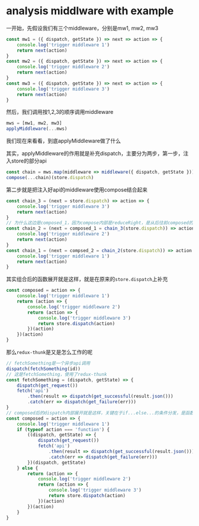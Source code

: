 # analysis middlware with example 

一开始，先假设我们有三个middleware，分别是mw1, mw2, mw3

```js
const mw1 = ({ dispatch, getState }) => next => action => {
	console.log('trigger middleware 1')
	return next(action)
}
const mw2 = ({ dispatch, getState }) => next => action => {
	console.log('trigger middleware 2')
	return next(action)
}
const mw3 = ({ dispatch, getState }) => next => action => {
	console.log('trigger middleware 3')
	return next(action)
}
```

然后，我们调用按1,2,3的顺序调用middleware

```js
mws = [mw1, mw2, mw3]
applyMiddleware(...mws)
```

我们现在来看看，到底applyMiddleware做了什么

其实，applyMiddleware的作用就是补充dispatch，主要分为两步，第一步，注入store的部分api

```js
const chain = mws.map(middleware => middleware({ dispatch, getState }))
compose(...chain)(store.dispatch)
```

第二步就是把注入好api的middleware使用compose结合起来
```js
const chain_3 = (next = store.dispatch) => action => {
	console.log('trigger middleware 3')
	return next(action)
}
// 为什么这边是composed_1，因为compose内部是reduceRight，是从后往前composed的
const chain_2 = (next = composed_1 = chain_3(store.dispatch)) => action => {
	console.log('trigger middleware 2')
	return next(action)
}
const chain_1 = (next = compsed_2 = chain_2(store.dispatch)) => action => {
	console.log('trigger middleware 1')
	return next(action)
}
```

其实组合后的函数展开就是这样，就是在原来的`store.dispatch`上补充

```js
const composed = action => {
	console.log('trigger middleware 1')
	return (action => {
		console.log('trigger middleware 2')
		return (action => {
			console.log('trigger middleware 3')
			return store.dispatch(action)
		})(action)
	})(action)
}
```

那么`redux-thunk`是又是怎么工作的呢

```js
// fetchSomething是一个异步api调用
dispatch(fetchSomething(id))
// 这是fetchSomething，使用了redux-thunk
const fetchSomething = (dispatch, getState) => {
	dispatch(get_request())
	fetch('api')
		.then(result => dispatch(get_successful(result.json()))
		.catch(err => dispatch(get_failure(err)))
}
// composed后的dispatch内部展开就是这样，关键在于if...else...的条件分发，是函数就走thunk的逻辑，不是函数就按照中间件往下走直到store.dispach
const composed = action => {
	console.log('trigger middleware 1')
	if (typeof action === 'function') {
		((dispatch, getState) => {
			dispatch(get_request())
			fetch('api')
				.then(result => dispatch(get_successful(result.json()))
				.catch(err => dispatch(get_failure(err)))
		})(dispatch, getState)
	} else {
		return (action => {
			console.log('trigger middleware 2')
			return (action => {
				console.log('trigger middleware 3')
				return store.dispatch(action)
			})(action)
		})(action)
	}
}
```





